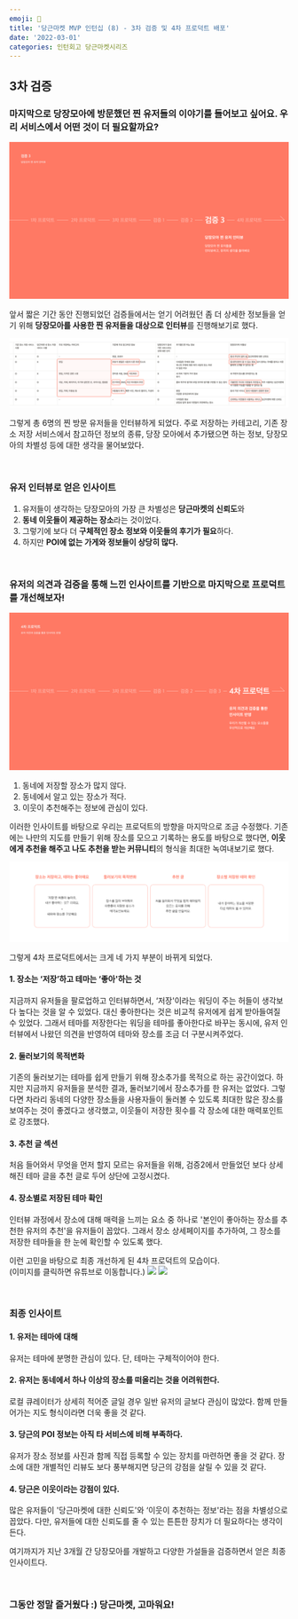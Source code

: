 ```yaml
---
emoji: 🥕
title: '당근마켓 MVP 인턴십 (8) - 3차 검증 및 4차 프로덕트 배포'
date: '2022-03-01'
categories: 인턴회고 당근마켓시리즈
---
```


## 3차 검증

### 마지막으로 당장모아에 방문했던 찐 유저들의 이야기를 들어보고 싶어요. 우리 서비스에서 어떤 것이 더 필요할까요?

![](0.png)

앞서 짧은 기간 동안 진행되었던 검증들에서는 얻기 어려웠던 좀 더 상세한 정보들을 얻기 위해 **당장모아를 사용한 찐 유저들을 대상으로 인터뷰**를 진행해보기로 했다.

![](1.png)

그렇게 총 6명의 찐 방문 유저들을 인터뷰하게 되었다. 주로 저장하는 카테고리, 기존 장소 저장 서비스에서 참고하던 정보의 종류, 당장 모아에서 추가됐으면 하는 정보, 당장모아의 차별성 등에 대한 생각을 물어보았다.

&nbsp;

### 유저 인터뷰로 얻은 인사이트

1. 유저들이 생각하는 당장모아의 가장 큰 차별성은 **당근마켓의 신뢰도**와
2. **동네 이웃들이 제공하는 장소**라는 것이었다.
3. 그렇기에 보다 더 **구체적인 장소 정보와 이웃들의 후기가 필요**하다.
4. 하지만 **POI에 없는 가게와 정보들이 상당히 많다.**

&nbsp;

### 유저의 의견과 검증을 통해 느낀 인사이트를 기반으로 마지막으로 프로덕트를 개선해보자!

![](2.png)

1. 동네에 저장할 장소가 많지 않다.
2. 동네에서 알고 있는 장소가 적다.
3. 이웃이 추천해주는 정보에 관심이 있다.

이러한 인사이트를 바탕으로 우리는 프로덕트의 방향을 마지막으로 조금 수정했다. 기존에는 나만의 지도를 만들기 위해 장소를 모으고 기록하는 용도를 바탕으로 했다면, **이웃에게 추천을 해주고 나도 추천을 받는 커뮤니티**의 형식을 최대한 녹여내보기로 했다.

![](3.png)

그렇게 4차 프로덕트에서는 크게 네 가지 부분이 바뀌게 되었다.

#### 1. 장소는 ‘저장’하고 테마는 ‘좋아'하는 것

지금까지 유저들을 팔로업하고 인터뷰하면서, ‘저장'이라는 워딩이 주는 허들이 생각보다 높다는 것을 알 수 있었다. 대신 좋아한다는 것은 비교적 유저에게 쉽게 받아들여질 수 있었다. 그래서 테마를 저장한다는 워딩을 테마를 좋아한다로 바꾸는 동시에, 유저 인터뷰에서 나왔던 의견을 반영하여 테마와 장소를 조금 더 구분시켜주었다.

#### 2. 둘러보기의 목적변화

기존의 둘러보기는 테마를 쉽게 만들기 위해 장소추가를 목적으로 하는 공간이었다. 하지만 지금까지 유저들을 분석한 결과, 둘러보기에서 장소추가를 한 유저는 없었다. 그렇다면 차라리 동네의 다양한 장소들을 사용자들이 둘러볼 수 있도록 최대한 많은 장소를 보여주는 것이 좋겠다고 생각했고, 이웃들이 저장한 횟수를 각 장소에 대한 매력포인트로 강조했다.

#### 3. 추천 글 섹션

처음 들어와서 무엇을 먼저 할지 모르는 유저들을 위해, 검증2에서 만들었던 보다 상세해진 테마 글을 추천 글로 두어 상단에 고정시켰다.

#### 4. 장소별로 저장된 테마 확인

인터뷰 과정에서 장소에 대해 매력을 느끼는 요소 중 하나로 '본인이 좋아하는 장소를 추천한 유저의 추천'을 유저들이 꼽았다. 그래서 장소 상세페이지를 추가하여, 그 장소를 저장한 테마들을 한 눈에 확인할 수 있도록 했다.

이런 고민을 바탕으로 최종 개선하게 된 4차 프로덕트의 모습이다.  
(이미지를 클릭하면 유튜브로 이동합니다.)
![](https://youtu.be/WorMzungOjc)
[![](https://img.youtube.com/vi/WorMzungOjc/0.jpg)](https://youtu.be/WorMzungOjc)

&nbsp;

### 최종 인사이트

#### 1. 유저는 테마에 대해
유저는 테마에 분명한 관심이 있다. 단, 테마는 구체적이어야 한다.

#### 2. 유저는 동네에서 하나 이상의 장소를 떠올리는 것을 어려워한다.
로컬 큐레이터가 상세히 적어준 글일 경우 일반 유저의 글보다 관심이 많았다. 함께 만들어가는 지도 형식이라면 더욱 좋을 것 같다.

#### 3. 당근의 POI 정보는 아직 타 서비스에 비해 부족하다.
유저가 장소 정보를 사진과 함께 직접 등록할 수 있는 장치를 마련하면 좋을 것 같다. 장소에 대한 개별적인 리뷰도 보다 풍부해지면 당근의 강점을 살릴 수 있을 것 같다.

#### 4. 당근은 이웃이라는 강점이 있다.
많은 유저들이 '당근마켓에 대한 신뢰도'와 ‘이웃이 추천하는 정보'라는 점을 차별성으로 꼽았다. 다만, 유저들에 대한 신뢰도를 줄 수 있는 튼튼한 장치가 더 필요하다는 생각이 든다.

여기까지가 지난 3개월 간 당장모아를 개발하고 다양한 가설들을 검증하면서 얻은 최종 인사이트다.

&nbsp;

### 그동안 정말 즐거웠다 :) 당근마켓, 고마워요!

```toc
```